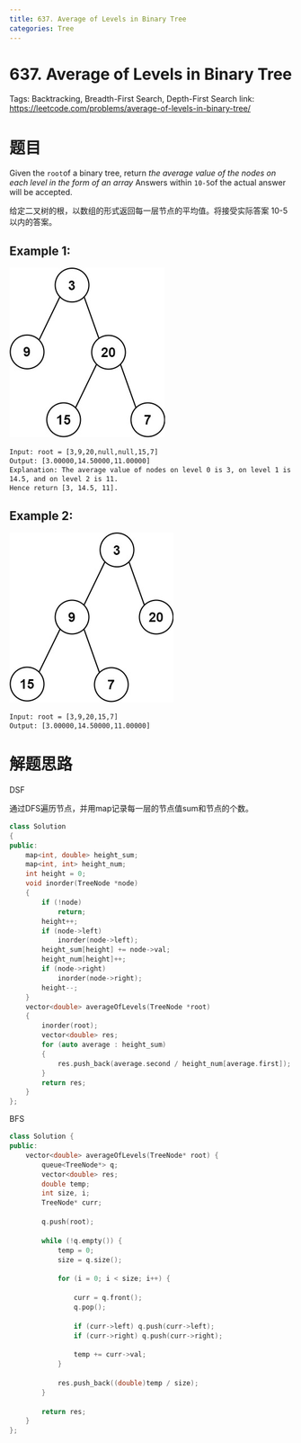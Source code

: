 ```yaml
---
title: 637. Average of Levels in Binary Tree
categories: Tree
---
```

# 637. Average of Levels in Binary Tree

Tags: Backtracking, Breadth-First Search, Depth-First Search
link: https://leetcode.com/problems/average-of-levels-in-binary-tree/

# 题目

Given the `root`of a binary tree, return *the average value of the nodes on each level in the form of an array* Answers within `10-5`of the actual answer will be accepted.

给定二叉树的根，以数组的形式返回每一层节点的平均值。将接受实际答案 10-5 以内的答案。

## **Example 1:**

![avg1-tree.jpg](637%20Average%20of%20Levels%20in%20Binary%20Tree%203a05327e6d5541eabb45a2e27526bdeb/avg1-tree.jpg)

```
Input: root = [3,9,20,null,null,15,7]
Output: [3.00000,14.50000,11.00000]
Explanation: The average value of nodes on level 0 is 3, on level 1 is 14.5, and on level 2 is 11.
Hence return [3, 14.5, 11].
```

## **Example 2:**

![avg2-tree.jpg](637%20Average%20of%20Levels%20in%20Binary%20Tree%203a05327e6d5541eabb45a2e27526bdeb/avg2-tree.jpg)

```
Input: root = [3,9,20,15,7]
Output: [3.00000,14.50000,11.00000]
```

# 解题思路

DSF

通过DFS遍历节点，并用map记录每一层的节点值sum和节点的个数。

```cpp
class Solution
{
public:
    map<int, double> height_sum;
    map<int, int> height_num;
    int height = 0;
    void inorder(TreeNode *node)
    {
        if (!node)
            return;
        height++;
        if (node->left)
            inorder(node->left);
        height_sum[height] += node->val;
        height_num[height]++;
        if (node->right)
            inorder(node->right);
        height--;
    }
    vector<double> averageOfLevels(TreeNode *root)
    {
        inorder(root);
        vector<double> res;
        for (auto average : height_sum)
        {
            res.push_back(average.second / height_num[average.first]);
        }
        return res;
    }
};
```

BFS

```cpp
class Solution {
public:
    vector<double> averageOfLevels(TreeNode* root) {
        queue<TreeNode*> q;
        vector<double> res;
        double temp;
        int size, i;
        TreeNode* curr;
        
        q.push(root);
        
        while (!q.empty()) {
            temp = 0;
            size = q.size();
            
            for (i = 0; i < size; i++) {
                
                curr = q.front();
                q.pop();
                
                if (curr->left) q.push(curr->left);
                if (curr->right) q.push(curr->right);
                
                temp += curr->val;
            }
            
            res.push_back((double)temp / size);
        }
        
        return res;
    }
};
```